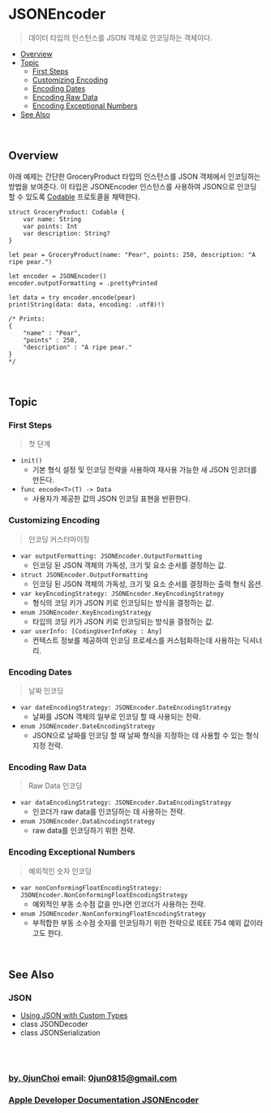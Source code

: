 # JSONEncoder
> 데이터 타입의 인스턴스를 JSON 객체로 인코딩하는 객체이다.


* [Overview](#overview)
* [Topic](#topic)
    * [First Steps](#first-steps)
    * [Customizing Encoding](#customizing-encoding)
    * [Encoding Dates](#encoding-dates)
    * [Encoding Raw Data](#encoding-raw-data)
    * [Encoding Exceptional Numbers](#encoding-exceptional-numbers)
* [See Also](#see-also)


&nbsp;      
## Overview
아래 예제는 간단한 GroceryProduct 타입의 인스턴스를 JSON 객체에서 인코딩하는 방법을 보여준다. 이 타입은 JSONEncoder 인스턴스를 사용하여 JSON으로 인코딩 할 수 있도록 [Codable](https://developer.apple.com/documentation/swift/codable) 프로토콜을 채택한다.
```
struct GroceryProduct: Codable {
    var name: String
    var points: Int
    var description: String?
}

let pear = GroceryProduct(name: "Pear", points: 250, description: "A ripe pear.")

let encoder = JSONEncoder()
encoder.outputFormatting = .prettyPrinted

let data = try encoder.encode(pear)
print(String(data: data, encoding: .utf8)!)

/* Prints:
{
    "name" : "Pear",
    "points" : 250,
    "description" : "A ripe pear."
}
*/
```


&nbsp;      
## Topic
### First Steps
> 첫 단계

* `init()`
    * 기본 형식 설정 및 인코딩 전략을 사용하여 재사용 가능한 새 JSON 인코더를 만든다.
* `func encode<T>(T) -> Data`
    * 사용자가 제공한 값의 JSON 인코딩 표현을 반환한다.


### Customizing Encoding
> 인코딩 커스터마이징

* `var outputFormatting: JSONEncoder.OutputFormatting`
    * 인코딩 된 JSON 객체의 가독성, 크기 및 요소 순서를 결정하는 값.
* `struct JSONEncoder.OutputFormatting`
    * 인코딩 된 JSON 객체의 가독성, 크기 및 요소 순서를 결정하는 출력 형식 옵션.
* `var keyEncodingStrategy: JSONEncoder.KeyEncodingStrategy`
    * 형식의 코딩 키가 JSON 키로 인코딩되는 방식을 결정하는 값.
* `enum JSONEncoder.KeyEncodingStrategy`
    * 타입의 코딩 키가 JSON 키로 인코딩되는 방식을 결정하는 값.
* `var userInfo: [CodingUserInfoKey : Any]`
    * 컨텍스트 정보를 제공하여 인코딩 프로세스를 커스텀화하는데 사용하는 딕셔너리.


### Encoding Dates
> 날짜 인코딩

* `var dateEncodingStrategy: JSONEncoder.DateEncodingStrategy`
    * 날짜를 JSON 객체의 일부로 인코딩 할 때 사용되는 전략.
* `enum JSONEncoder.DateEncodingStrategy`
    * JSON으로 날짜를 인코딩 할 때 날짜 형식을 지정하는 데 사용할 수 있는 형식 지정 전략.


### Encoding Raw Data
> Raw Data 인코딩

* `var dataEncodingStrategy: JSONEncoder.DataEncodingStrategy`
    * 인코더가 raw data를 인코딩하는 데 사용하는 전략. 
* `enum JSONEncoder.DataEncodingStrategy`
    * raw data를 인코딩하기 위한 전략.


### Encoding Exceptional Numbers
> 예외적인 숫자 인코딩

* `var nonConformingFloatEncodingStrategy: JSONEncoder.NonConformingFloatEncodingStrategy`
    * 예외적인 부동 소수점 값을 만나면 인코더가 사용하는 전략.
* `enum JSONEncoder.NonConformingFloatEncodingStrategy`
    * 부적합한 부동 소수점 숫자를 인코딩하기 위한 전략으로 IEEE 754 예외 값이라고도 한다.


&nbsp; 
## See Also
### JSON
* [Using JSON with Custom Types](https://developer.apple.com/documentation/foundation/archives_and_serialization/using_json_with_custom_types)
* class JSONDecoder
* class JSONSerialization


&nbsp;      
&nbsp;      
### [by. 0junChoi](https://github.com/0jun0815) email: <0jun0815@gmail.com>
### [Apple Developer Documentation JSONEncoder](https://developer.apple.com/documentation/foundation/jsonencoder)
